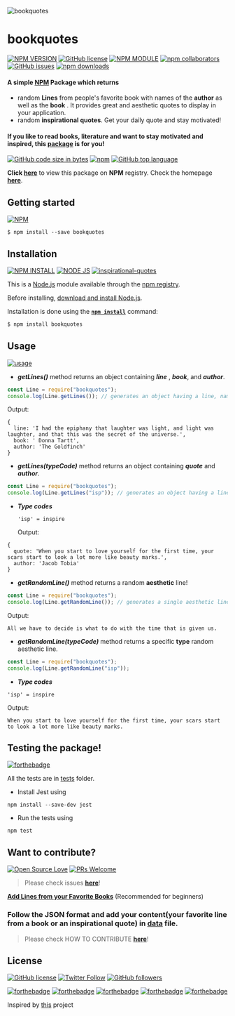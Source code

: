![bookquotes](https://socialify.git.ci/Opentek-Org/bookquotes/image?description=1&font=Inter&forks=1&issues=1&language=1&owner=1&pattern=Charlie%20Brown&pulls=1&stargazers=1&theme=Dark)

# bookquotes

[![NPM VERSION](http://img.shields.io/npm/v/bookquotes.svg?style=flat&logo=npm)](https://www.npmjs.org/package/bookquotes) [![GitHub license](https://img.shields.io/github/license/Opentek-Org/bookquotes.svg?style=flat&logo=github)](https://github.com/Opentek-Org/bookquotes/blob/main/LICENSE) [![NPM MODULE](http://img.shields.io/badge/bookquotes-orange.svg?style=flat&logo=node.js)](https://github.com/Opentek-Org/bookquotes) [![npm collaborators](https://img.shields.io/npm/collaborators/bookquotes.svg?logo=npm)](https://www.npmjs.com/package/bookquotes) [![GitHub issues](https://img.shields.io/github/issues/Opentek-Org/bookquotes.svg?logo=github)](https://www.npmjs.com/package/bookquotes) [![npm downloads](https://img.shields.io/npm/dt/bookquotes.svg?style=flat-square)](https://www.npmjs.com/package/bookquotes)

#### A simple [NPM](https://www.npmjs.com/package/bookquotes) Package which returns

- random **Lines** from people's favorite book with names of the **author** as well as the **book** . It provides great and aesthetic quotes to display in your application.
- random **inspirational quotes**. Get your daily quote and stay motivated!

#### If you like to read books, literature and want to stay motivated and inspired, this [package](https://opentek-org.github.io/bookquotes/) is for you!

[![GitHub code size in bytes](https://img.shields.io/github/languages/code-size/Opentek-Org/bookquotes.svg?logo=github&style=social)](https://www.npmjs.com/package/bookquotes) [![npm](https://img.shields.io/npm/dy/bookquotes.svg?logo=npm&style=social)](https://www.npmjs.com/package/bookquotes) [![GitHub top language](https://img.shields.io/github/languages/top/Opentek-Org/bookquotes.svg?logo=javascript&logoColor=yellow&style=social)]()

**Click [here](https://www.npmjs.com/package/bookquotes)** to view this package on **NPM** registry. Check the homepage **[here](https://opentek-org.github.io/bookquotes/)**.

## Getting started

[![NPM](https://nodei.co/npm/bookquotes.png?compact=true)](https://nodei.co/npm/bookquotes/)

```
$ npm install --save bookquotes
```

## Installation

[![NPM INSTALL](http://img.shields.io/badge/npm-install-blue.svg?style=flat&logo=npm)](https://docs.npmjs.com/getting-started/installing-npm-packages-locally) [![NODE JS](http://img.shields.io/badge/Node-JS-teal.svg?style=flat&logo=node.js)](https://nodejs.org/en/) [![inspirational-quotes](http://img.shields.io/badge/npm-bookquotes-red.svg?style=flat&logo=npm)](https://www.npmjs.com/package/inspirational-quotes)

This is a [Node.js](https://nodejs.org/en/) module available through the
[npm registry](https://www.npmjs.com/).

Before installing, [download and install Node.js](https://nodejs.org/en/download/).

Installation is done using the
**[`npm install`](https://docs.npmjs.com/getting-started/installing-npm-packages-locally)** command:

```bash
$ npm install bookquotes
```

## Usage

[![usage](https://forthebadge.com/images/badges/ctrl-c-ctrl-v.svg)](https://github.com/Opentek-Org/bookquotes/)

- **_getLines()_** method returns an object containing **_line_** , **_book_**, and **_author_**.

```js
const Line = require("bookquotes");
console.log(Line.getLines()); // generates an object having a line, name of book and author.
```

Output:

```
{
  line: 'I had the epiphany that laughter was light, and light was laughter, and that this was the secret of the universe.',
  book: ' Donna Tartt',
  author: 'The Goldfinch'
}
```

- **_getLines(*typeCode*)_** method returns an object containing **_quote_** and **_author_**.

```js
const Line = require("bookquotes");
console.log(Line.getLines("isp")); // generates an object having a line, name of book and author.
```

- **_Type codes_**

  ```
  'isp' = inspire
  ```

  Output:

```
{
  quote: 'When you start to love yourself for the first time, your scars start to look a lot more like beauty marks.',
  author: 'Jacob Tobia'
}
```

- **_getRandomLine()_** method returns a random **aesthetic** line!

```js
const Line = require("bookquotes");
console.log(Line.getRandomLine()); // generates a single aesthetic line
```

Output:

```
All we have to decide is what to do with the time that is given us.
```

- **_getRandomLine(*typeCode*)_** method returns a specific **type** random aesthetic line.

```js
const Line = require("bookquotes");
console.log(Line.getRandomLine("isp"));
```

- **_Type codes_**

```
'isp' = inspire
```

Output:

```
When you start to love yourself for the first time, your scars start to look a lot more like beauty marks.
```

## Testing the package!

[![forthebadge](https://forthebadge.com/images/badges/works-on-my-machine.svg)](https://forthebadge.com)

All the tests are in [tests](https://github.com/Opentek-Org/bookquotes/tree/main/__tests__) folder.

- Install Jest using

```
npm install --save-dev jest
```

- Run the tests using

```
npm test
```

## Want to contribute?

[![Open Source Love](https://badges.frapsoft.com/os/v2/open-source.svg?v=103)](https://github.com/vinitshahdeo) [![PRs Welcome](https://img.shields.io/badge/PRs-welcome-brightgreen.svg?style=flat&logo=github)](https://github.com/Opentek-Org/bookquotes/pulls)

> Please check issues **[here](https://github.com/Opentek-Org/bookquotes/issues)**!

**[Add Lines from your Favorite Books](https://github.com/Opentek-Org/bookquotes/issues/1)** (Recommended for beginners)

### Follow the JSON format and add your content(your favorite line from a book or an inspirational quote) in [data](https://github.com/Opentek-Org/bookquotes/tree/main/data) file.

> Please check HOW TO CONTRIBUTE **[here](CONTRIBUTING.md)**!

## License

[![GitHub license](https://img.shields.io/github/license/Opentek-Org/bookquotes.svg?style=social&logo=github)](https://github.com/Opentek-Org/bookquotes/blob/main/LICENSE) [![Twitter Follow](https://img.shields.io/twitter/follow/anirudhpandaaa.svg?style=social)](https://twitter.com/anirudhpandaaa) [![GitHub followers](https://img.shields.io/github/followers/AnirudhPanda.svg?label=Follow&style=social)](https://github.com/AnirudhPanda/)

[![forthebadge](https://forthebadge.com/images/badges/built-by-developers.svg)](https://forthebadge.com) [![forthebadge](https://forthebadge.com/images/badges/built-with-love.svg)](https://forthebadge.com) [![forthebadge](https://forthebadge.com/images/badges/made-with-javascript.svg)](https://forthebadge.com) [![forthebadge](https://forthebadge.com/images/badges/open-source.svg)](https://forthebadge.com) [![forthebadge](https://forthebadge.com/images/badges/powered-by-coffee.svg)](https://forthebadge.com)

Inspired by [this](https://github.com/vinitshahdeo/inspirational-quotes) project
